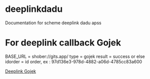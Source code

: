 # deeplinkdadu
Documentation for scheme deeplink dadu apss

# For deeplink callback Gojek
BASE_URL = shober://gits.app/
type = gojek
result = success or else
idorder = id order, ex : 97d136e3-978d-4882-a06d-4785cc83a600

<a href="shober://gits.app/type=gojek?">Deeplink Gojek</a>
